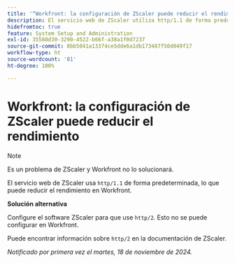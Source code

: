 ```yaml
---
title: '“Workfront: la configuración de ZScaler puede reducir el rendimiento”'
description: El servicio web de ZScaler utiliza http/1.1 de forma predeterminada, lo que puede reducir el rendimiento en Workfront.
hidefromtoc: true
feature: System Setup and Administration
exl-id: 35588d30-3290-4522-b66f-a38a1f0d7237
source-git-commit: 8bb5041a13374ce5dde6a1db173487f50d049f17
workflow-type: ht
source-wordcount: '81'
ht-degree: 100%

---
```


# Workfront: la configuración de ZScaler puede reducir el rendimiento

>[!NOTE]
>
>Es un problema de ZScaler y Workfront no lo solucionará.

El servicio web de ZScaler usa `http/1.1` de forma predeterminada, lo que puede reducir el rendimiento en Workfront.

**Solución alternativa**

Configure el software ZScaler para que use `http/2`. Esto no se puede configurar en Workfront.

Puede encontrar información sobre `http/2` en la documentación de ZScaler.

_Notificado por primera vez el martes, 18 de noviembre de 2024._

